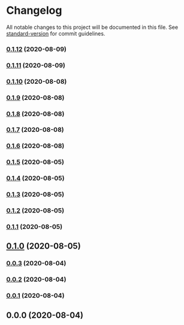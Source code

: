 # Changelog

All notable changes to this project will be documented in this file. See [standard-version](https://github.com/conventional-changelog/standard-version) for commit guidelines.

### [0.1.12](https://github.com/xtoolkit/vuejs-api/compare/v0.1.11...v0.1.12) (2020-08-09)

### [0.1.11](https://github.com/xtoolkit/vuejs-api/compare/v0.1.10...v0.1.11) (2020-08-09)

### [0.1.10](https://github.com/xtoolkit/vuejs-api/compare/v0.1.9...v0.1.10) (2020-08-08)

### [0.1.9](https://github.com/xtoolkit/vuejs-api/compare/v0.1.8...v0.1.9) (2020-08-08)

### [0.1.8](https://github.com/xtoolkit/vuejs-api/compare/v0.1.7...v0.1.8) (2020-08-08)

### [0.1.7](https://github.com/xtoolkit/vuejs-api/compare/v0.1.6...v0.1.7) (2020-08-08)

### [0.1.6](https://github.com/xtoolkit/vuejs-api/compare/v0.1.5...v0.1.6) (2020-08-08)

### [0.1.5](https://github.com/xtoolkit/nuxtjs-device/compare/v0.1.4...v0.1.5) (2020-08-05)

### [0.1.4](https://github.com/xtoolkit/nuxtjs-device/compare/v0.1.2...v0.1.4) (2020-08-05)

### [0.1.3](https://github.com/xtoolkit/nuxtjs-device/compare/v0.1.2...v0.1.3) (2020-08-05)

### [0.1.2](https://github.com/xtoolkit/nuxtjs-device/compare/v0.1.1...v0.1.2) (2020-08-05)

### [0.1.1](https://github.com/xtoolkit/nuxtjs-device/compare/v0.1.0...v0.1.1) (2020-08-05)

## [0.1.0](https://github.com/xtoolkit/nuxtjs-device/compare/v0.0.3...v0.1.0) (2020-08-05)

### [0.0.3](https://github.com/xtoolkit/nuxtjs-device/compare/v0.0.2...v0.0.3) (2020-08-04)

### [0.0.2](https://github.com/xtoolkit/nuxtjs-device/compare/v0.0.1...v0.0.2) (2020-08-04)

### [0.0.1](https://github.com/xtoolkit/vue-api/compare/v0.0.0...v0.0.1) (2020-08-04)

## 0.0.0 (2020-08-04)
